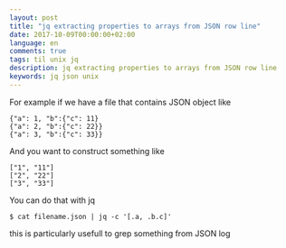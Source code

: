```yaml
---
layout: post
title: "jq extracting properties to arrays from JSON row line"
date: 2017-10-09T00:00:00+02:00
language: en
comments: true
tags: til unix jq
description: jq extracting properties to arrays from JSON row line
keywords: jq json unix
---
```


For example if we have a file that contains JSON object like

```
{"a": 1, "b":{"c": 11}
{"a": 2, "b":{"c": 22}}
{"a": 3, "b":{"c": 33}}
```

And you want to construct something like

```
["1", "11"]
["2", "22"]
["3", "33"]
```

You can do that with jq

```
$ cat filename.json | jq -c '[.a, .b.c]'
```

this is particularly usefull to grep something from JSON log

